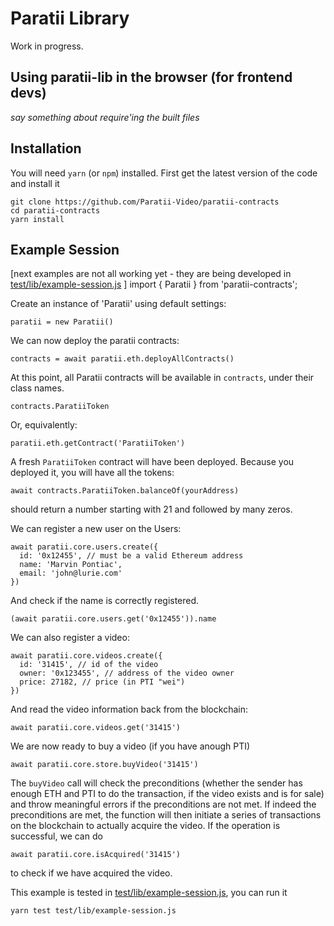 
# Paratii Library

Work in progress.  


## Using paratii-lib in the browser (for frontend devs)

_say something about require'ing the built files_

## Installation

You will need `yarn` (or `npm`) installed. First get the latest version of the code and install it

    git clone https://github.com/Paratii-Video/paratii-contracts
    cd paratii-contracts
    yarn install


## Example Session

[next examples are not all working yet - they are being developed in
[test/lib/example-session.js](../../mocha-test/lib/example-session.js)
]
    import { Paratii } from 'paratii-contracts';

Create an instance of 'Paratii' using default settings:

    paratii = new Paratii()

We can now deploy the paratii contracts:

    contracts = await paratii.eth.deployAllContracts()

At this point, all Paratii contracts will be available in `contracts`, under their class names.

    contracts.ParatiiToken

Or, equivalently:

    paratii.eth.getContract('ParatiiToken')

 A fresh  `ParatiiToken` contract will have been deployed. Because you deployed it, you will have all the tokens:

    await contracts.ParatiiToken.balanceOf(yourAddress)

should return a number starting with 21 and followed by many zeros.

We can register a new user on the Users:

    await paratii.core.users.create({
      id: '0x12455', // must be a valid Ethereum address
      name: 'Marvin Pontiac',
      email: 'john@lurie.com'
    })

And check if the name is correctly registered.

    (await paratii.core.users.get('0x12455')).name

We can also register a video:

    await paratii.core.videos.create({
      id: '31415', // id of the video
      owner: '0x123455', // address of the video owner
      price: 27182, // price (in PTI "wei")
    })

And read the video information back from the blockchain:

    await paratii.core.videos.get('31415')

We are now ready to buy a video (if you have anough PTI)

    await paratii.core.store.buyVideo('31415')

The `buyVideo` call will check the preconditions (whether the sender has enough ETH and PTI to do the transaction, if the video exists and is for sale) and throw meaningful errors if the preconditions are not met. If indeed the preconditions are met, the function will then initiate a series of transactions on the blockchain to actually acquire the video. If the operation is successful, we can do

    await paratii.core.isAcquired('31415')

to check if we have acquired the video.

This example is tested in
[test/lib/example-session.js](../../test/lib/example-session.js), you can run it

    yarn test test/lib/example-session.js
